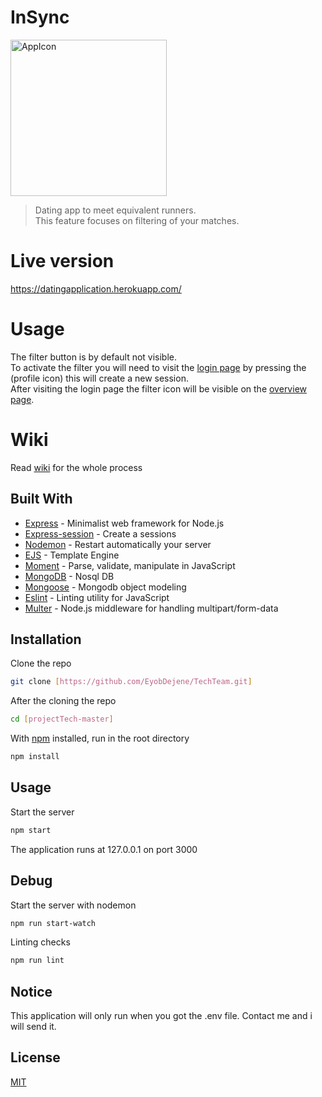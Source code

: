 # InSync 

<img src="https://oege.ie.hva.nl/~westere6/tech/app_icon2.png" alt="AppIcon" width="250px">


>Dating app to meet equivalent runners. <br/>
>This feature focuses on filtering of your matches.

# Live version
https://datingapplication.herokuapp.com/

# Usage
The filter button is by default not visible.<br/>
To activate the filter you will need to visit the [login page](https://datingapplication.herokuapp.com/login) by pressing the (profile icon) this will 
create a new session. <br/>
After visiting the login page the filter icon will be visible on the [overview page](https://datingapplication.herokuapp.com/overview).
 



# Wiki
Read [wiki](https://github.com/EyobDejene/projectTech/wiki) for the whole process 

## Built With

* [Express](https://expressjs.com/) - Minimalist web framework for Node.js
* [Express-session](https://www.npmjs.com/package/express-session) - Create a sessions
* [Nodemon](https://nodemon.io/) - Restart automatically your server
* [EJS](https://ejs.co/) - Template Engine
* [Moment](https://momentjs.com/) - Parse, validate, manipulate in JavaScript
* [MongoDB](https://mongodb.com/) - Nosql DB
* [Mongoose](https://mongoosejs.com/) - Mongodb object modeling
* [Eslint](https://eslint.org/) - Linting utility for JavaScript
* [Multer](https://www.npmjs.com/package/multer) - Node.js middleware for handling multipart/form-data

## Installation

Clone the repo
```bash
git clone [https://github.com/EyobDejene/TechTeam.git]
```

After the cloning the repo
```bash
cd [projectTech-master]
```

With [npm](https://www.npmjs.com/) installed, run in the root directory
```bash
npm install
```

## Usage
Start the server
```bash
npm start 
```
The application runs at 127.0.0.1 on port 3000


## Debug
Start the server with nodemon
```bash
npm run start-watch
```

Linting checks
```bash
npm run lint
```

## Notice
This application will only run when you got the .env file.
Contact me and i will send it. 



## License
[MIT](https://choosealicense.com/licenses/mit/)
